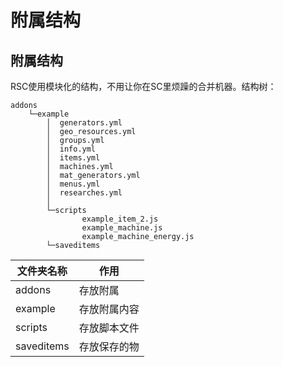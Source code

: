 # 附属结构

## 附属结构

RSC使用模块化的结构，不用让你在SC里烦躁的合并机器。结构树：

```
addons
    └─example
        │  generators.yml
        │  geo_resources.yml
        │  groups.yml
        │  info.yml
        │  items.yml
        │  machines.yml
        │  mat_generators.yml
        │  menus.yml
        │  researches.yml
        │
        └─scripts
                example_item_2.js
                example_machine.js
                example_machine_energy.js
        └─saveditems  
```

| 文件夹名称      | 作用     |
| ---------- | ------ |
| addons     | 存放附属   |
| example    | 存放附属内容 |
| scripts    | 存放脚本文件 |
| saveditems | 存放保存的物 |

